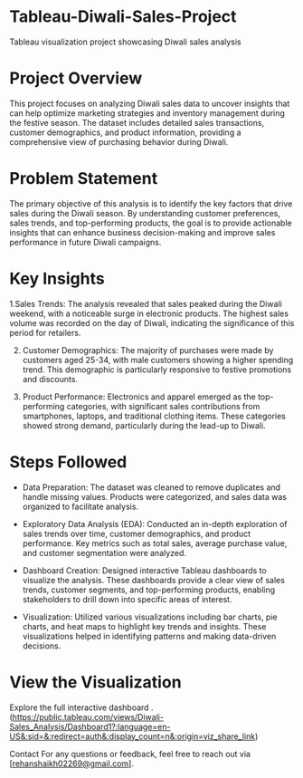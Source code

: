 # Tableau-Diwali-Sales-Project
Tableau visualization project showcasing Diwali sales analysis
# Project Overview
This project focuses on analyzing Diwali sales data to uncover insights that can help optimize marketing strategies and inventory management during the festive season. The dataset includes detailed sales transactions, customer demographics, and product information, providing a comprehensive view of purchasing behavior during Diwali.

# Problem Statement
The primary objective of this analysis is to identify the key factors that drive sales during the Diwali season. By understanding customer preferences, sales trends, and top-performing products, the goal is to provide actionable insights that can enhance business decision-making and improve sales performance in future Diwali campaigns.

# Key Insights
1.Sales Trends: The analysis revealed that sales peaked during the Diwali weekend, with a noticeable surge in electronic products. The highest sales volume was recorded on the day of Diwali, indicating the significance of this period for retailers.

2. Customer Demographics: The majority of purchases were made by customers aged 25-34, with male customers showing a higher spending trend. This demographic is particularly responsive to festive promotions and discounts.

3. Product Performance: Electronics and apparel emerged as the top-performing categories, with significant sales contributions from smartphones, laptops, and traditional clothing items. These categories showed strong demand, particularly during the lead-up to Diwali.
   
# Steps Followed
* Data Preparation: The dataset was cleaned to remove duplicates and handle missing values. Products were categorized, and sales data was organized to facilitate analysis.
  
* Exploratory Data Analysis (EDA): Conducted an in-depth exploration of sales trends over time, customer demographics, and product performance. Key metrics such as total sales, average purchase value, and customer segmentation were analyzed.
* Dashboard Creation: Designed interactive Tableau dashboards to visualize the analysis. These dashboards provide a clear view of sales trends, customer segments, and top-performing products, enabling stakeholders to drill down into specific areas of interest.
  
* Visualization: Utilized various visualizations including bar charts, pie charts, and heat maps to highlight key trends and insights. These visualizations helped in identifying patterns and making data-driven decisions.
  
# View the Visualization
Explore the full interactive dashboard .(https://public.tableau.com/views/Diwali-Sales_Analysis/Dashboard1?:language=en-US&:sid=&:redirect=auth&:display_count=n&:origin=viz_share_link)

Contact
For any questions or feedback, feel free to reach out via [rehanshaikh02269@gmail.com].

